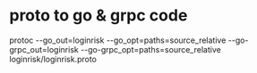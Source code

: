 # proto to go & grpc code

protoc --go_out=loginrisk --go_opt=paths=source_relative --go-grpc_out=loginrisk --go-grpc_opt=paths=source_relative loginrisk/loginrisk.proto
